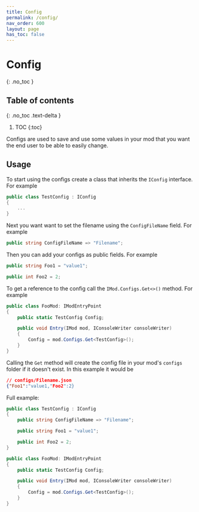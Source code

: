 ```yaml
---
title: Config
permalink: /config/
nav_order: 600
layout: page
has_toc: false
---
```

# Config
{: .no_toc }

## Table of contents
{: .no_toc .text-delta }

1. TOC
{:toc}

Configs are used to save and use some values in your mod that you want the end user to be able to easily change. 

## Usage
To start using the configs create a class that inherits the `IConfig` interface. For example
```csharp
public class TestConfig : IConfig
{
    ...
}
```

Next you want want to set the filename using the `ConfigFileName` field.
For example
```csharp
public string ConfigFileName => "Filename";
```

Then you can add your configs as public fields.
For example
```csharp
public string Foo1 = "value1";

public int Foo2 = 2;
```

To get a reference to the config call the `IMod.Configs.Get<>()` method.
For example
```csharp
public class FooMod: IModEntryPoint
{
    public static TestConfig Config;

    public void Entry(IMod mod, IConsoleWriter consoleWriter)
    {
        Config = mod.Configs.Get<TestConfig>();
    }
}
```

Calling the `Get` method will create the config file in your mod's `configs` folder if it doesn't exist. In this example it would be
```json
// configs/Filename.json
{"Foo1":"value1,"Foo2":2}
```

Full example:
```csharp
public class TestConfig : IConfig
{
    public string ConfigFileName => "Filename";

    public string Foo1 = "value1";

    public int Foo2 = 2;
}

public class FooMod: IModEntryPoint
{
    public static TestConfig Config;

    public void Entry(IMod mod, IConsoleWriter consoleWriter)
    {
        Config = mod.Configs.Get<TestConfig>();
    }
}
```